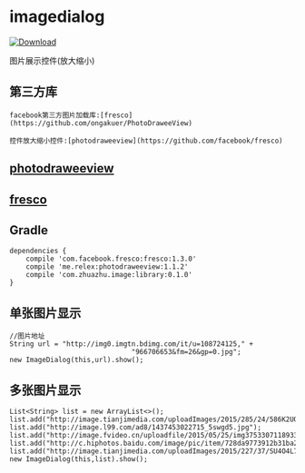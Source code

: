 # imagedialog
[ ![Download](https://api.bintray.com/packages/zhuazhu/maven/imagedialog/images/download.svg) ](https://bintray.com/zhu/maven/imagedialog/_latestVersion)

图片展示控件(放大缩小)
## 第三方库
```
facebook第三方图片加载库:[fresco](https://github.com/ongakuer/PhotoDraweeView)

控件放大缩小控件:[photodraweeview](https://github.com/facebook/fresco)
```
## [photodraweeview](https://github.com/ongakuer/PhotoDraweeView)
## [fresco](https://github.com/facebook/fresco)

## Gradle
```
dependencies {
    compile 'com.facebook.fresco:fresco:1.3.0'
    compile 'me.relex:photodraweeview:1.1.2'
    compile 'com.zhuazhu.image:library:0.1.0'
}
```

## 单张图片显示
```
//图片地址
String url = "http://img0.imgtn.bdimg.com/it/u=108724125," +
                              "966706653&fm=26&gp=0.jpg";
new ImageDialog(this,url).show();
```

## 多张图片显示
```
List<String> list = new ArrayList<>();
list.add("http://image.tianjimedia.com/uploadImages/2015/285/24/586K2UOWHG9D.jpg");
list.add("http://image.l99.com/ad8/1437453022715_5swgd5.jpg");
list.add("http://image.fvideo.cn/uploadfile/2015/05/25/img37533071189339.jpg");
list.add("http://c.hiphotos.baidu.com/image/pic/item/728da9773912b31ba27617218e18367adab4e1a4.jpg");
list.add("http://image.tianjimedia.com/uploadImages/2015/227/37/SU4O4L7V51U5.jpg");
new ImageDialog(this,list).show();
```

